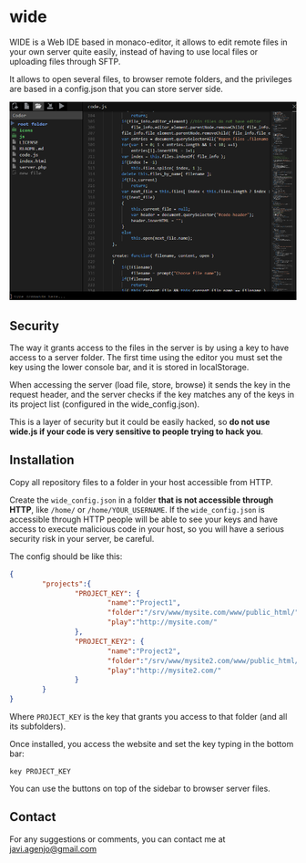 # wide

WIDE is a Web IDE based in monaco-editor, it allows to edit remote files in your own server quite easily, instead of having to use local files or uploading files through SFTP.

It allows to open several files, to browser remote folders, and the privileges are based in a config.json that you can store server side.

![WIDE preview](wide_preview.PNG "WIDE preview")

## Security

The way it grants access to the files in the server is by using a key to have access to a server folder.
The first time using the editor you must set the key using the lower console bar, and it is stored in localStorage.

When accessing the server (load file, store, browse) it sends the key in the request header, and the server checks if the key matches any of the keys in its project list (configured in the wide_config.json). 

This is a layer of security but it could be easily hacked, so **do not use wide.js if your code is very sensitive to people trying to hack you**.

## Installation

Copy all repository files to a folder in your host accessible from HTTP.

Create the ```wide_config.json``` in a folder **that is not accessible through HTTP**, like ```/home/``` or ```/home/YOUR_USERNAME```. If the ```wide_config.json``` is accessible through HTTP people will be able to see your keys and have access to execute malicious code in your host, so you will have a serious security risk in your server, be careful.

The config should be like this:

```json
{
        "projects":{
                "PROJECT_KEY": {
                        "name":"Project1",
                        "folder":"/srv/www/mysite.com/www/public_html/",
                        "play":"http://mysite.com/"
                },
                "PROJECT_KEY2": {
                        "name":"Project2",
                        "folder":"/srv/www/mysite2.com/www/public_html/",
                        "play":"http://mysite2.com/"
                }
        }
}
```

Where ```PROJECT_KEY``` is the key that grants you access to that folder (and all its subfolders).

Once installed, you access the website and set the key typing in the bottom bar:
```
key PROJECT_KEY
```

You can use the buttons on top of the sidebar to browser server files.

## Contact

For any suggestions or comments, you can contact me at javi.agenjo@gmail.com



